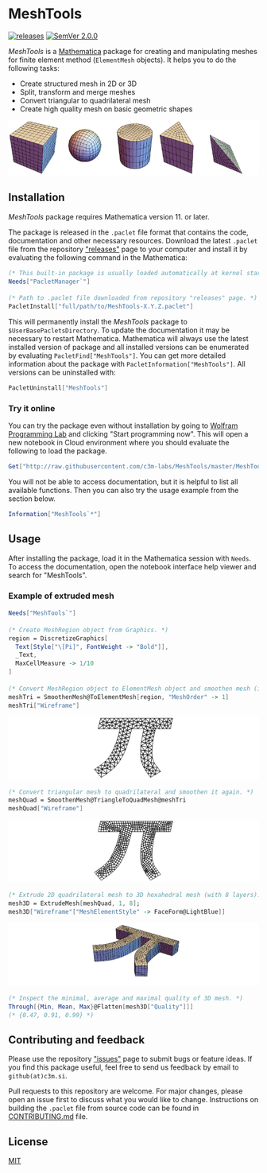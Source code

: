 # MeshTools

[![releases](http://img.shields.io/github/release/c3m-labs/MeshTools.svg)](http://github.com/c3m-labs/MeshTools/releases)
[![SemVer 2.0.0](http://img.shields.io/badge/SemVer-2.0.0-brightgreen.svg)](http://semver.org/spec/v2.0.0.html)

_MeshTools_ is a [Mathematica](http://www.wolfram.com/mathematica/) package for creating and manipulating
meshes for finite element method (`ElementMesh` objects). It helps you to do the following tasks:

* Create structured mesh in 2D or 3D
* Split, transform and merge meshes
* Convert triangular to quadrilateral mesh
* Create high quality mesh on basic geometric shapes

![niceExample](Images/ExampleMeshes.png)

## Installation

_MeshTools_ package requires Mathematica version 11. or later.

The package is released in the `.paclet` file format that contains the code,
documentation and other necessary resources.
Download the latest `.paclet` file from the
repository ["releases"](https://github.com/c3m-labs/MeshTools/releases) page
to your computer and install it by evaluating the following command in the Mathematica:

```mathematica
(* This built-in package is usually loaded automatically at kernel startup. *)
Needs["PacletManager`"]

(* Path to .paclet file downloaded from repository "releases" page. *)
PacletInstall["full/path/to/MeshTools-X.Y.Z.paclet"]
```

This will permanently install the _MeshTools_ package to `$UserBasePacletsDirectory`.
To update the documentation it may be necessary to restart Mathematica.
Mathematica will always use the latest installed version of package and all installed versions
can be enumerated by evaluating `PacletFind["MeshTools"]`.
You can get more detailed information about the package with `PacletInformation["MeshTools"]`.
All versions can be uninstalled with:

```mathematica
PacletUninstall["MeshTools"]
```

### Try it online

You can try the package even without installation by going to
[Wolfram Programming Lab](https://www.wolfram.com/programming-lab/)
and clicking "Start programming now". This will open a new notebook in Cloud environment where you should evaluate the following to load the package.

```mathematica
Get["http://raw.githubusercontent.com/c3m-labs/MeshTools/master/MeshTools/MeshTools.wl"]
```

You will not be able to access documentation, but it is helpful to list all available functions. Then you can also try the usage example from the section below.

```mathematica
Information["MeshTools`*"]
```

## Usage

After installing the package, load it in the Mathematica session with `Needs`.
To access the documentation, open the notebook interface help viewer and search for "MeshTools".

### Example of extruded mesh

```mathematica
Needs["MeshTools`"]

(* Create MeshRegion object from Graphics. *)
region = DiscretizeGraphics[
  Text[Style["\[Pi]", FontWeight -> "Bold"]],
  _Text,
  MaxCellMeasure -> 1/10
]

(* Convert MeshRegion object to ElementMesh object and smoothen mesh (improve quality). *)
meshTri = SmoothenMesh@ToElementMesh[region, "MeshOrder" -> 1]
meshTri["Wireframe"]
```

![screenshot1](Images/PiMeshTriangle.png )

```mathematica
(* Convert triangular mesh to quadrilateral and smoothen it again. *)
meshQuad = SmoothenMesh@TriangleToQuadMesh@meshTri
meshQuad["Wireframe"]
```

![screenshot2](Images/PiMeshQuad.png )

```mathematica
(* Extrude 2D quadrilateral mesh to 3D hexahedral mesh (with 8 layers). *)
mesh3D = ExtrudeMesh[meshQuad, 1, 8];
mesh3D["Wireframe"["MeshElementStyle" -> FaceForm@LightBlue]]
```

![screenshot3](Images/PiMesh3D.png )

```mathematica
(* Inspect the minimal, average and maximal quality of 3D mesh. *)
Through[{Min, Mean, Max}@Flatten[mesh3D["Quality"]]]
(* {0.47, 0.91, 0.99} *)
```

## Contributing and feedback

Please use the repository ["issues"](https://github.com/c3m-labs/MeshTools/issues) page to submit bugs or feature ideas.
If you find this package useful, feel free to send us feedback by email to `github(at)c3m.si`.

Pull requests to this repository are welcome.
For major changes, please open an issue first to discuss what you would like to change.
Instructions on building the `.paclet` file from source code can be found in [CONTRIBUTING.md]( CONTRIBUTING.md ) file.

## License

[MIT](https://choosealicense.com/licenses/mit/)

